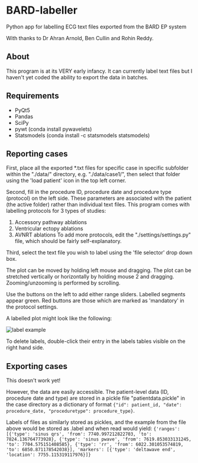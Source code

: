 # BARD-labeller
Python app for labelling ECG text files exported from the BARD EP system

With thanks to Dr Ahran Arnold, Ben Cullin and Rohin Reddy.

## About

This program is at its VERY early infancy. It can currently label text files but I haven't yet coded the ability to export the data in batches.

## Requirements

* PyQt5
* Pandas
* SciPy
* pywt (conda install pywavelets)
* Statsmodels (conda install -c statsmodels statsmodels)

## Reporting cases

First, place all the exported *.txt files for specific case in specific subfolder within the "./data/" directory, e.g. "./data/case1/", then select that folder using the 'load patient' icon in the top left corner.

Second, fill in the procedure ID, procedure date and procedure type (protocol) on the left side. These parameters are associated with the patient (the active folder) rather than individual text files.
This program comes with labelling protocols for 3 types of studies:
1) Accessory pathway ablations
2) Ventricular ectopy ablations
3) AVNRT ablations
To add more protocols, edit the "./settings/settings.py" file, which should be fairly self-explanatory.

Third, select the text file you wish to label using the 'file selector' drop down box.

The plot can be moved by holding left mouse and dragging. The plot can be stretched vertically or horizontally by holding mouse 2 and dragging. Zooming/unzooming is performed by scrolling.

Use the buttons on the left to add either range sliders. Labelled segments appear green. Red buttons are those which are marked as 'mandatory' in the protocol settings.

A labelled plot might look like the following:

![label example](http://i.imgur.com/VwRGp4F.jpg)

To delete labels, double-click their entry in the labels tables visible on the right hand side.

## Exporting cases

This doesn't work yet!

However, the data are easily accessible. The patient-level data (ID, procedure date and type) are stored in a pickle file "patientdata.pickle" in the case directory as a dictionary of format `{"id": patient_id, "date": procedure_date, "proceduretype": procedure_type}`.

Labels of files as similarly stored as pickles, and the example from the file above would be stored as <filename>.label and when read would yield:
`{'ranges': [{'type': 'sinus qrs', 'from': 7740.997212822703, 'to': 7824.136764773928}, {'type': 'sinus pwave', 'from': 7619.853033131245, 'to': 7704.575151408585}, {'type': 'rr', 'from': 6022.301053574819, 'to': 6850.871178542038}], 'markers': [{'type': 'deltawave end', 'location': 7755.115319117976}]}`

